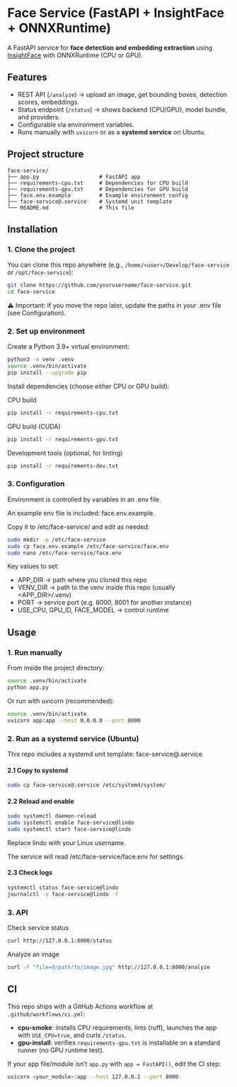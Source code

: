 # Face Service (FastAPI + InsightFace + ONNXRuntime)

A FastAPI service for **face detection and embedding extraction** using [InsightFace](https://github.com/deepinsight/insightface) with ONNXRuntime (CPU or GPU).

## Features
- REST API (`/analyze`) → upload an image, get bounding boxes, detection scores, embeddings.
- Status endpoint (`/status`) → shows backend (CPU/GPU), model bundle, and providers.
- Configurable via environment variables.
- Runs manually with `uvicorn` or as a **systemd service** on Ubuntu.

## Project structure
```text
face-service/
├── app.py                   # FastAPI app
├── requirements-cpu.txt     # Dependencies for CPU build
├── requirements-gpu.txt     # Dependencies for GPU build
├── face.env.example         # Example environment config
├── face-service@.service    # Systemd unit template
└── README.md                # This file
```

## Installation

### 1. Clone the project
You can clone this repo anywhere (e.g., `/home/<user>/Develop/face-service` or `/opt/face-service`):

```bash
git clone https://github.com/yourusername/face-service.git
cd face-service
```

⚠️ Important: If you move the repo later, update the paths in your .env file (see Configuration).

### 2. Set up environment

Create a Python 3.9+ virtual environment:

```bash
python3 -m venv .venv
source .venv/bin/activate
pip install --upgrade pip
```

Install dependencies (choose either CPU or GPU build):

CPU build

```bash
pip install -r requirements-cpu.txt
```

GPU build (CUDA)

```bash
pip install -r requirements-gpu.txt
```

Development tools (optional, for linting)

```bash
pip install -r requirements-dev.txt
```

### 3. Configuration

Environment is controlled by variables in an .env file.

An example env file is included: face.env.example.

Copy it to /etc/face-service/ and edit as needed:

```bash
sudo mkdir -p /etc/face-service
sudo cp face.env.example /etc/face-service/face.env
sudo nano /etc/face-service/face.env
```

Key values to set:

- APP_DIR → path where you cloned this repo
- VENV_DIR → path to the venv inside this repo (usually <APP_DIR>/.venv)
- PORT → service port (e.g. 8000, 8001 for another instance)
- USE_CPU, GPU_ID, FACE_MODEL → control runtime

## Usage

### 1. Run manually

From inside the project directory:

```bash
source .venv/bin/activate
python app.py
```

Or run with uvicorn (recommended):

```bash
source .venv/bin/activate
uvicorn app:app --host 0.0.0.0 --port 8000
```

### 2. Run as a systemd service (Ubuntu)

This repo includes a systemd unit template: face-service@.service.

#### 2.1 Copy to systemd
```bash
sudo cp face-service@.service /etc/systemd/system/
```

#### 2.2 Reload and enable
```bash
sudo systemctl daemon-reload
sudo systemctl enable face-service@lindo
sudo systemctl start face-service@lindo
```

Replace lindo with your Linux username.

The service will read /etc/face-service/face.env for settings.

#### 2.3 Check logs
```bash
systemctl status face-service@lindo
journalctl -u face-service@lindo -f
```

### 3. API

Check service status

```bash
curl http://127.0.0.1:8000/status
```

Analyze an image

```bash
curl -F "file=@/path/to/image.jpg" http://127.0.0.1:8000/analyze
```

## CI

This repo ships with a GitHub Actions workflow at `.github/workflows/ci.yml`:

- **cpu-smoke**: installs CPU requirements, lints (ruff), launches the app with `USE_CPU=true`, and curls `/status`.
- **gpu-install**: verifies `requirements-gpu.txt` is installable on a standard runner (no GPU runtime test).

If your app file/module isn’t `app.py` with `app = FastAPI()`, edit the CI step:
```bash
uvicorn <your_module>:app --host 127.0.0.1 --port 8000
